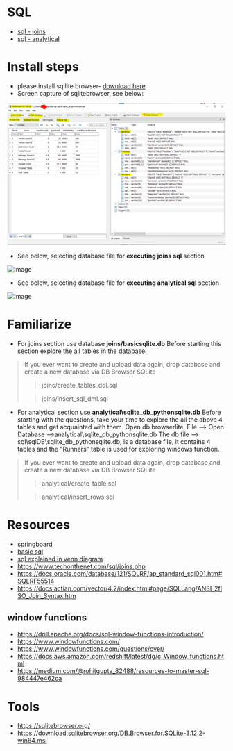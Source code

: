 # SQL

- [sql - joins](joins/README.md)
- [sql - analytical](analytical/README.sql)


# Install steps
- please install sqllite browser- [download here](https://sqlitebrowser.org/dl/)
- Screen capture of sqlitebrowser, see below: 

![img_1.png](img_1.png)

- See below, selecting database file for **executing joins sql** section

![image](https://user-images.githubusercontent.com/52529498/157238628-975be009-f725-47d9-a2d7-949c94abc869.png)

- See below, selecting database file for **executing analytical sql** section

![image](https://user-images.githubusercontent.com/52529498/157238501-6b23ee29-e5bd-40ad-97a5-33210c8dbedf.png)



# Familiarize

- For joins section use database **joins/basicsqlite.db**
Before starting this section explore the all tables in the database.
>If you ever want to create and upload data again, drop database and create a new database via DB Browser SQLite
>> joins/create_tables_ddl.sql 
> 
>> joins/insert_sql_dml.sql

 
- For analytical section use **analytical\sqlite_db_pythonsqlite.db**
Before starting with the questions, take your time to explore the all the above 4 tables and get acquainted with them.
Open db browserlite, File --> Open Database -->analytical\sqlite_db_pythonsqlite.db
The db file --> sql\sqlDB\sqlite_db_pythonsqlite.db, is a database file, it contains 4 tables 
and the "Runners" table is used for exploring windows function.

>If you ever want to create and upload data again, drop database and create a new database via DB Browser SQLite
>> analytical/create_table.sql
> 
>> analytical/insert_rows.sql

# Resources
- springboard
- [basic sql](https://blog.codinghorror.com/a-visual-explanation-of-sql-joins/)
- [sql explained in venn diagram](https://stackoverflow.com/questions/13997365/sql-joins-as-venn-diagram)    
- https://www.techonthenet.com/sql/joins.php
- https://docs.oracle.com/database/121/SQLRF/ap_standard_sql001.htm#SQLRF55514
- https://docs.actian.com/vector/4.2/index.html#page/SQLLang/ANSI_2fISO_Join_Syntax.htm

## window functions
- https://drill.apache.org/docs/sql-window-functions-introduction/
- https://www.windowfunctions.com/
- https://www.windowfunctions.com/questions/over/
- https://docs.aws.amazon.com/redshift/latest/dg/c_Window_functions.html
- https://medium.com/@rohitgupta_82488/resources-to-master-sql-984447e462ca 

# Tools
- https://sqlitebrowser.org/
- https://download.sqlitebrowser.org/DB.Browser.for.SQLite-3.12.2-win64.msi

